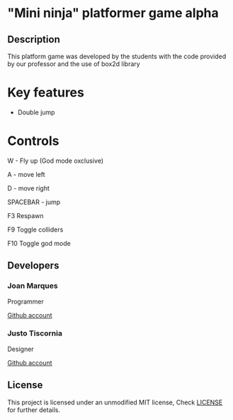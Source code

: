 # "Mini ninja" platformer game alpha

## Description 

This platform game was developed by the students with the code provided by our professor and the use of box2d library

# Key features

- Double jump

# Controls

W - Fly up (God mode oxclusive)

A - move left

D - move right

SPACEBAR - jump

F3 Respawn

F9 Toggle colliders

F10 Toggle god mode


## Developers

### Joan Marques
Programmer

[Github account](https://github.com/joanmarquesbesses)

### Justo Tiscornia
Designer

[Github account](https://github.com/Jusstox)

## License

This project is licensed under an unmodified MIT license, Check [LICENSE](https://github.com/Jusstox/DevelopmentGame1/blob/main/LICENSE) for further details.

